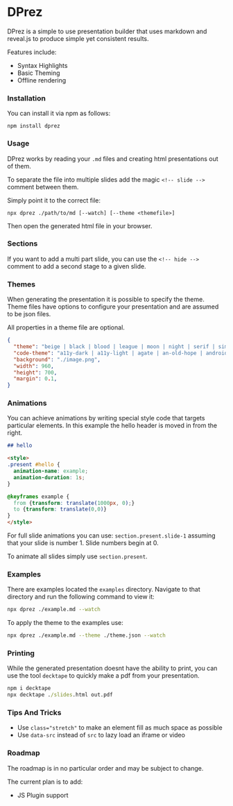 # DPrez

DPrez is a simple to use presentation builder that uses markdown and reveal.js to produce simple yet consistent results.

Features include:

- Syntax Highlights
- Basic Theming
- Offline rendering

### Installation

You can install it via npm as follows:

```
npm install dprez
```

### Usage

DPrez works by reading your `.md` files and creating html presentations out of them.

To separate the file into multiple slides add the magic `<!-- slide -->` comment between them.

Simply point it to the correct file:

```
npx dprez ./path/to/md [--watch] [--theme <themefile>]
```

Then open the generated html file in your browser.

### Sections

If you want to add a multi part slide, you can use the `<!-- hide -->` comment to add a second stage to a given slide.

### Themes

When generating the presentation it is possible to specify the theme. Theme files have options to configure your presentation and are assumed to be json files.

All properties in a theme file are optional.

```json
{
  "theme": "beige | black | blood | league | moon | night | serif | simple | sky | solarized | white",
  "code-theme": "a11y-dark | a11y-light | agate | an-old-hope | androidstudio | arduino-light | arta | ascetic | atelier-cave-dark | atelier-cave-light | atelier-dune-dark | atelier-dune-light | atelier-estuary-dark | atelier-estuary-light | atelier-forest-dark | atelier-forest-light | atelier-heath-dark | atelier-heath-light | atelier-lakeside-dark | atelier-lakeside-light | atelier-plateau-dark | atelier-plateau-light | atelier-savanna-dark | atelier-savanna-light | atelier-seaside-dark | atelier-seaside-light | atelier-sulphurpool-dark | atelier-sulphurpool-light | atom-one-dark-reasonable | atom-one-dark | atom-one-light | brown-paper | codepen-embed | color-brewer | darcula | dark | darkula | docco | dracula | far | foundation | github-gist | github | gml | googlecode | grayscale | gruvbox-dark | gruvbox-light | hopscotch | hybrid | idea | ir-black | isbl-editor-dark | isbl-editor-light | kimbie.dark | kimbie.light | lightfair | magula | mono-blue | monokai-sublime | monokai | night-owl | nord | obsidian | ocean | paraiso-dark | paraiso-light | pojoaque | purebasic | qtcreator_dark | qtcreator_light | railscasts | rainbow | routeros | school-book | shades-of-purple | solarized-dark | solarized-light | sunburst | tomorrow-night-blue | tomorrow-night-bright | tomorrow-night-eighties | tomorrow-night | tomorrow | vs | vs2015 | xcode | xt256 | zenburn",
  "background": "./image.png",
  "width": 960,
  "height": 700,
  "margin": 0.1,
}
```

### Animations
You can achieve animations by writing special style code that targets particular elements. In this example the hello header is moved in from the right.

```md
## hello

<style>
.present #hello {
  animation-name: example;
  animation-duration: 1s;
}

@keyframes example {
  from {transform: translate(1000px, 0);}
  to {transform: translate(0,0)}
}
</style>
```

For full slide animations you can use:
`section.present.slide-1` assuming that your slide is number 1. Slide numbers begin at 0.

To animate all slides simply use `section.present`.

### Examples

There are examples located the `examples` directory. Navigate to that directory and run the following command to view it:

```bash
npx dprez ./example.md --watch
```

To apply the theme to the examples use:

```bash
npx dprez ./example.md --theme ./theme.json --watch
```

### Printing

While the generated presentation doesnt have the ability to print, you can use the tool `decktape` to quickly make a pdf from your presentation.
```cmd
npm i decktape
npx decktape ./slides.html out.pdf
```

### Tips And Tricks

* Use `class="stretch"` to make an element fill as much space as possible
* Use `data-src` instead of `src` to lazy load an iframe or video

### Roadmap

The roadmap is in no particular order and may be subject to change.

The current plan is to add:

- JS Plugin support

